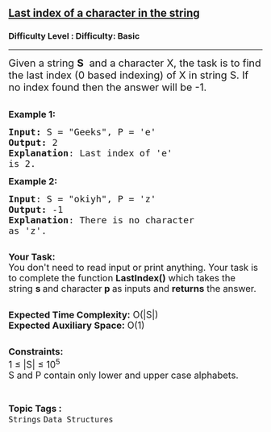 <h2><a href="https://www.geeksforgeeks.org/problems/last-index-of-a-character-in-the-string4516/1?page=1&category=Strings&difficulty=Basic&status=unsolved&sortBy=latest">Last index of a character in the string</a></h2><h3>Difficulty Level : Difficulty: Basic</h3><hr><div class="problems_problem_content__Xm_eO" bis_skin_checked="1"><p><span style="font-size:20px">Given a string <strong>S</strong> &nbsp;and a character X, the task is to find the last index (0 based indexing) of X in string S. If no index found then the answer will be -1.</span></p>

<p><br>
<span style="font-size:18px"><strong>Example 1:</strong></span></p>

<pre><span style="font-size:18px"><strong>Input: </strong>S = "Geeks", P = 'e'
<strong>Output:</strong> 2
<strong>Explanation</strong>: Last index of 'e' 
is 2.
</span></pre>

<p><span style="font-size:18px"><strong>Example 2:</strong></span></p>

<pre><span style="font-size:18px"><strong>Input</strong>: S = "okiyh", P = 'z'
<strong>Output:</strong> -1
<strong>Explanation</strong>: There is no character
as 'z'.</span></pre>

<p><br>
<span style="font-size:18px"><strong>Your Task:&nbsp;&nbsp;</strong><br>
You don't need to read input or print anything. Your task is to complete the function&nbsp;<strong>LastIndex()</strong>&nbsp;which takes the string&nbsp;<strong>s </strong>and character<strong> p&nbsp;</strong>as inputs and <strong>returns</strong> the answer.</span></p>

<p><br>
<span style="font-size:18px"><strong>Expected Time Complexity:</strong>&nbsp;O(|S|)<br>
<strong>Expected Auxiliary Space:</strong>&nbsp;O(1)</span></p>

<p><br>
<span style="font-size:18px"><strong>Constraints:</strong><br>
1 ≤ |S| ≤&nbsp;10<sup>5</sup><br>
S and P contain only lower and upper case alphabets.</span></p>
</div><br><p><span style=font-size:18px><strong>Topic Tags : </strong><br><code>Strings</code>&nbsp;<code>Data Structures</code>&nbsp;